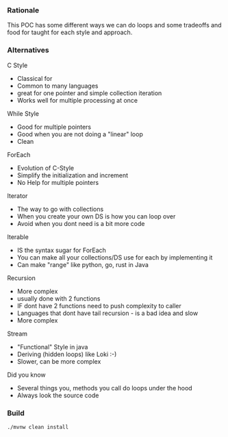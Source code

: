 ### Rationale

This POC has some different ways we can do loops and 
some tradeoffs and food for taught for each 
style and approach.

### Alternatives

C Style
 * Classical for
 * Common to many languages
 * great for one pointer and simple collection iteration
 * Works well for multiple processing at once

While Style
 * Good for multiple pointers
 * Good when you are not doing a "linear" loop
 * Clean

ForEach
 * Evolution of C-Style
 * Simplify the initialization and increment
 * No Help for multiple pointers 

Iterator
 * The way to go with collections
 * When you create your own DS is how you can loop over
 * Avoid when you dont need is a bit more code

Iterable
 * IS the syntax sugar for ForEach
 * You can make all your collections/DS use for each by implementing it
 * Can make "range" like python, go, rust in Java

Recursion
 * More complex
 * usually done with 2 functions
 * IF dont have 2 functions need to push complexity to caller
 * Languages that dont have tail recursion - is a bad idea and slow
 * More complex

Stream
 * "Functional" Style in java
 * Deriving (hidden loops) like Loki :-)
 * Slower, can be more complex

Did you know
 * Several things you, methods you call do loops under the hood
 * Always look the source code

### Build 
```bash
./mvnw clean install 
```
